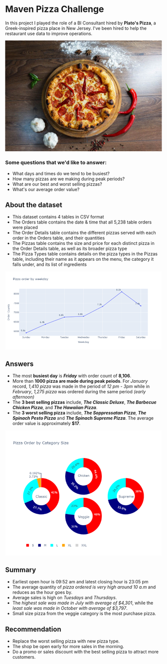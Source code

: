 # Maven Pizza Challenge
In this project I played the role of a BI Consultant hired by **Plato's Pizza**, a Greek-inspired pizza place in New Jersey. I've been hired  to help the restaurant use data to improve operations.

<center><img src="/pictures/pizza.jpg"/></center>

### Some questions that we'd like to answer:
* What days and times do we tend to be busiest?
* How many pizzas are we making during peak periods?
* What are our best and worst selling pizzas?
* What's our average order value?

## About the dataset
* This dataset contains 4 tables in CSV format
* The Orders table contains the date & time that all 5,238 table orders were placed
* The Order Details table contains the different pizzas served with each order in the Orders table, and their quantities
* The Pizzas table contains the size and price for each distinct pizza in the Order Details table, as well as its broader pizza type
* The Pizza Types table contains details on the pizza types in the Pizzas table, including their name as it appears on the menu, the category it falls under, and its list of ingredients

<center><img src="/pictures/weekday_order.png"/></center>

## Answers
* The most **busiest day** is _**Friday**_ with order count of **8,106**. 
* More than **1000 pizza are made during peak peiods**. For _January_ record, _1,410 pizza_ was made in the period of _12 pm - 3pm_ while in _February_, _1,275 pizza_ was ordered during the same period _(early afternoon)_
* The **3 best selling pizzas** include, _**The Classic Deluxe**_, _**The Barbecue Chicken Pizza**_, and _**The Hawaiian Pizza**_.
* The **3 worst selling pizza** include, _**The Soppressatan Pizza**_, _**The Spinach Pesto Pizza**_ and _**The Spinach Supreme Pizza**_.
The average order value is approximately **$17**.

<center><img src="/pictures/cat_size_sale.png"/></center>

## Summary
* Earliest open hour is 09:52 am and latest closing hour is 23:05 pm
* The average quantity of _pizza ordered is very high around 10 a.m_ and reduces as the hour goes by.
* Average sales is high on _Tuesdays_ and _Thursdays_.
* The _highest sale was made in July with average of $4,301_, while the _least sale was made in October with average of $3,797_.
* Small size pizza from the veggie category is the most purchase pizza.

## Recommendation
* Replace the worst selling pizza with new pizza type.
* The shop be open early for more sales in the morning.
* Do a promo or sales discount with the best selling pizza to attract more customers.
